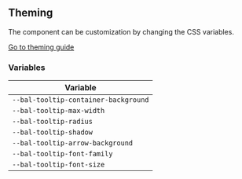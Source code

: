 ## Theming

The component can be customization by changing the CSS variables.

<a class="sb-unstyled button is-primary" href="../?path=/docs/development-theming--page">Go to theming guide</a>

<!-- START: human documentation -->



<!-- END: human documentation -->

### Variables​

| Variable                             |
| ------------------------------------ |
| `--bal-tooltip-container-background` |
| `--bal-tooltip-max-width`            |
| `--bal-tooltip-radius`               |
| `--bal-tooltip-shadow`               |
| `--bal-tooltip-arrow-background`     |
| `--bal-tooltip-font-family`          |
| `--bal-tooltip-font-size`            |
